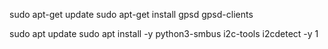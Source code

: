 sudo apt-get update
sudo apt-get install gpsd gpsd-clients

sudo apt update
sudo apt install -y python3-smbus i2c-tools
i2cdetect -y 1

